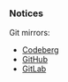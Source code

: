 ### Notices

Git mirrors:
- [Codeberg](https://codeberg.org/paveloom-university/Computer-Simulation-S10-2022)
- [GitHub](https://github.com/paveloom-university/Computer-Simulation-S10-2022)
- [GitLab](https://gitlab.com/paveloom-g/university/s10-2022/computer-simulation)
